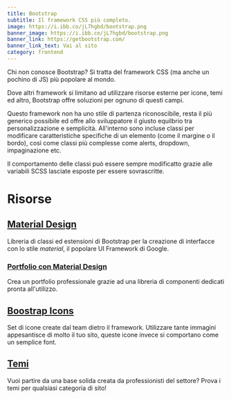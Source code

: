 ```yaml
---
title: Bootstrap
subtitle: Il framework CSS più completo.
image: https://i.ibb.co/jL7hgbd/bootstrap.png
banner_image: https://i.ibb.co/jL7hgbd/bootstrap.png
banner_link: https://getbootstrap.com/
banner_link_text: Vai al sito
category: frontend
---
```


Chi non conosce Bootstrap? Si tratta del framework CSS (ma anche un pochino di JS) più popolare al mondo.

Dove altri framework si limitano ad utilizzare risorse esterne per icone, temi ed altro, Bootstrap offre soluzioni per ognuno di questi campi.

Questo framework non ha uno stile di partenza riconoscibile, resta il più generico possibile ed offre allo sviluppatore il giusto equilbrio tra personalizzazione e semplicità. All'interno sono incluse classi per modificare caratteristiche specifiche di un elemento (come il margine o il bordo), così come classi più complesse come alerts, dropdown, impaginazione etc.

Il comportamento delle classi può essere sempre modificatto grazie alle variabili SCSS lasciate esposte per essere sovrascritte.

# Risorse

## [Material Design](https://mdbootstrap.com/)

Libreria di classi ed estensioni di Bootstrap per la creazione di interfacce con lo stile _material_, il popolare UI Framework di Google.

### [Portfolio con Material Design](https://mdbootstrap.com/education/bootstrap/portfolio-lesson-1/)

Crea un portfolio professionale grazie ad una libreria di componenti dedicati pronta all'utilizzo.

## [Boostrap Icons](https://icons.getbootstrap.com/)

Set di icone create dal team dietro il framework. Utilizzare tante immagini appesantisce di molto il tuo sito, queste icone invece si comportano come un semplice font.

## [Temi](https://themes.getbootstrap.com/)

Vuoi partire da una base solida creata da professionisti del settore? Prova i temi per qualsiasi categoria di sito!